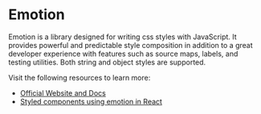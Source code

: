 # Emotion

Emotion is a library designed for writing css styles with JavaScript. It provides powerful and predictable style composition in addition to a great developer experience with features such as source maps, labels, and testing utilities. Both string and object styles are supported.

Visit the following resources to learn more:

- [Official Website and Docs](https://emotion.sh/docs/introduction)
- [Styled components using emotion in React](https://www.youtube.com/watch?v=yO3JU2bMLGA)
